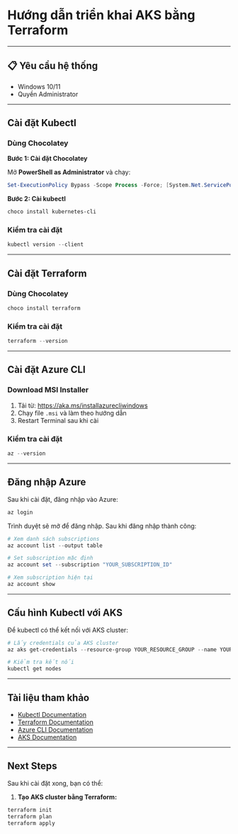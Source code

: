 # Hướng dẫn triển khai AKS bằng Terraform

---

## 📋 Yêu cầu hệ thống

- Windows 10/11
- Quyền Administrator

---

## Cài đặt Kubectl

### Dùng Chocolatey

**Bước 1: Cài đặt Chocolatey**

Mở **PowerShell as Administrator** và chạy:

```powershell
Set-ExecutionPolicy Bypass -Scope Process -Force; [System.Net.ServicePointManager]::SecurityProtocol = [System.Net.ServicePointManager]::SecurityProtocol -bor 3072; iex ((New-Object System.Net.WebClient).DownloadString('https://community.chocolatey.org/install.ps1'))
```

**Bước 2: Cài kubectl**

```powershell
choco install kubernetes-cli
```

### Kiểm tra cài đặt

```powershell
kubectl version --client
```

---

## Cài đặt Terraform

### Dùng Chocolatey

```powershell
choco install terraform
```

### Kiểm tra cài đặt

```powershell
terraform --version
```

---

## Cài đặt Azure CLI

### Download MSI Installer

1. Tải từ: https://aka.ms/installazurecliwindows
2. Chạy file `.msi` và làm theo hướng dẫn
3. Restart Terminal sau khi cài

### Kiểm tra cài đặt

```powershell
az --version
```

---

## Đăng nhập Azure

Sau khi cài đặt, đăng nhập vào Azure:

```powershell
az login
```

Trình duyệt sẽ mở để đăng nhập. Sau khi đăng nhập thành công:

```powershell
# Xem danh sách subscriptions
az account list --output table

# Set subscription mặc định
az account set --subscription "YOUR_SUBSCRIPTION_ID"

# Xem subscription hiện tại
az account show
```

---

## Cấu hình Kubectl với AKS

Để kubectl có thể kết nối với AKS cluster:

```powershell
# Lấy credentials của AKS cluster
az aks get-credentials --resource-group YOUR_RESOURCE_GROUP --name YOUR_CLUSTER_NAME

# Kiểm tra kết nối
kubectl get nodes
```

---

## Tài liệu tham khảo

- [Kubectl Documentation](https://kubernetes.io/docs/reference/kubectl/)
- [Terraform Documentation](https://www.terraform.io/docs)
- [Azure CLI Documentation](https://docs.microsoft.com/en-us/cli/azure/)
- [AKS Documentation](https://docs.microsoft.com/en-us/azure/aks/)

---

## Next Steps

Sau khi cài đặt xong, bạn có thể:

1. **Tạo AKS cluster bằng Terraform:**
```bash
terraform init
terraform plan
terraform apply
```

